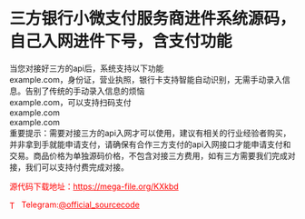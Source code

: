 # 三方银行小微支付服务商进件系统源码，自己入网进件下号，含支付功能

当您对接好三方的api后，系统支持以下功能<br>example.com，身份证，营业执照，银行卡支持智能自动识别，无需手动录入信息。告别了传统的手动录入信息的烦恼<br>example.com，可以支持扫码支付<br>example.com<br>example.com<br>重要提示：需要对接三方的api入网才可以使用，建议有相关的行业经验者购买，并非拿到手就能申请支付，请确保有合作三方支付的api入网接口才能申请支付和交易。商品价格为单独源码价格，不包含对接三方费用，如有三方需要我们完成对接，我们可以支持付费完成对接。<br>


<p style="color: red;">源代码下载地址：<a href="https://mega-file.org/KXkbd" style="color: red;">https://mega-file.org/KXkbd</a></p><p style="color: red;"><img src="https://cdn-icons-png.flaticon.com/512/2111/2111646.png" alt="Telegram Icon" style="width: 16px; vertical-align: middle; margin-right: 5px;">Telegram:<a href="https://t.me/official_sourcecode" style="color: red;">@official_sourcecode</a></p>